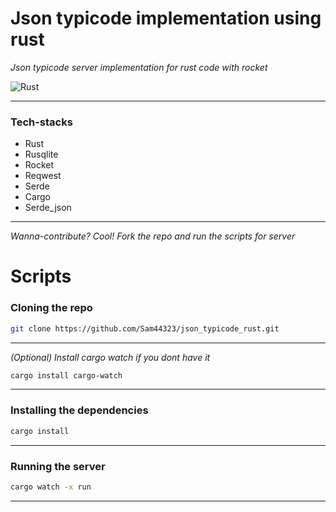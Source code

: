 # Json typicode implementation using rust

_Json typicode server implementation for rust code with rocket_

![Rust](https://img.shields.io/badge/-Rust-333333?style=for-the-badge&logo=rust&logoColor=61dbfb)

---

### **Tech-stacks**

- Rust
- Rusqlite
- Rocket
- Reqwest
- Serde
- Cargo
- Serde_json

---

_Wanna-contribute? Cool! Fork the repo and run the scripts for server_

# **Scripts**

### Cloning the repo

```bash
git clone https://github.com/Sam44323/json_typicode_rust.git
```

---

_(Optional) Install cargo watch if you dont have it_

```bash
cargo install cargo-watch
```

---

### Installing the dependencies

```bash
cargo install
```

---

### Running the server

```bash
cargo watch -x run
```

---
